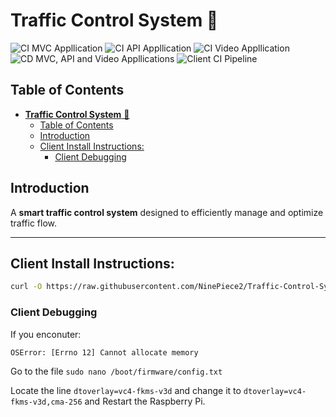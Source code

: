 # **Traffic Control System** 🚦  

<div align="left">
  <img src="https://github.com/NinePiece2/Traffic-Control-System/actions/workflows/build-mvc.yml/badge.svg" alt="CI MVC Appllication" />
  <img src="https://github.com/NinePiece2/Traffic-Control-System/actions/workflows/build-api.yml/badge.svg" alt="CI API Appllication" />
  <img src="https://github.com/NinePiece2/Traffic-Control-System/actions/workflows/build-video.yml/badge.svg" alt="CI Video Appllication" />
  <img src="https://github.com/NinePiece2/Traffic-Control-System/actions/workflows/deploy.yml/badge.svg" alt="CD MVC, API and Video Appllications" />
  <img src="https://github.com/NinePiece2/Traffic-Control-System/actions/workflows/python-docker.yml/badge.svg" alt="Client CI Pipeline" />
</div>

## Table of Contents
- [**Traffic Control System** 🚦](#traffic-control-system-)
  - [Table of Contents](#table-of-contents)
  - [Introduction](#introduction)
  - [Client Install Instructions:](#client-install-instructions)
    - [Client Debugging](#client-debugging)

## Introduction

A **smart traffic control system** designed to efficiently manage and optimize traffic flow.

---

## Client Install Instructions:

```sh
curl -O https://raw.githubusercontent.com/NinePiece2/Traffic-Control-System/refs/heads/master/RaspPiPythonScripts/installer.sh && sudo bash installer.sh
```

### Client Debugging

If you enconuter:

```sh
OSError: [Errno 12] Cannot allocate memory
```

Go to the file `sudo nano /boot/firmware/config.txt`

Locate the line `dtoverlay=vc4-fkms-v3d` and change it to `dtoverlay=vc4-fkms-v3d,cma-256` and Restart the Raspberry Pi.